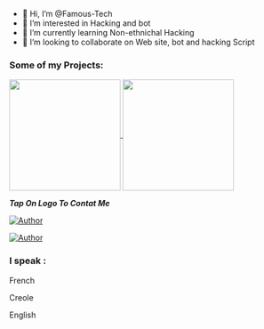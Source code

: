 - 👋 Hi, I’m @Famous-Tech
- 👀 I’m interested in Hacking and bot
- 🌱 I’m currently learning Non-ethnichal Hacking
- 💞️ I’m looking to collaborate on Web site, bot and hacking Script
<h3>Some of my Projects:</h3>

<a href="https://github.com/Famous-Tech/FAMOUS-DDOS">
  <img height=200 align="center" src="https://github-readme-stats.vercel.app/api/pin/?username=Famous-Tech&repo=FAMOUS-DDOS&theme=dark&layout=compact&langs_count=8&card_width=320" />
</a>

<a href="https://github.com/Famous-Tech/PROTECT-KIT">
  <img height=200 align="center" src="https://github-readme-stats.vercel.app/api/pin/?username=Famous-Tech&repo=PROTECT-KIT&theme=dark&layout=compact&langs_count=8&card_width=320" />
</a>


  ***Tap On Logo To Contat Me***


 <p align="left">
<a href="mailto:famoustechht@gmail.com"><img title="Author" src="https://img.shields.io/badge/GMAIL-ME-black?style=for-the-badge&logo=Gmail"></a>
 <p align="left"> 
  <a href="https://wa.me/50943782508?text=Hi+Famous-Tech+How+are+you"><img title="Author" src="https://img.shields.io/badge/WHATSAPP-ME-red?style=for-the-badge&logo=WhatsApp"></a>
  <h3>I speak :</h3>
  <p>French</p>
  <p>Creole</p>
  <p>English</p>
  
